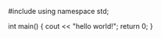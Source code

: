#include <iostream> 
  using namespace std; 
  
  int main() 
  { 
  cout << "hello world!"; 
  return 0; 
  }
